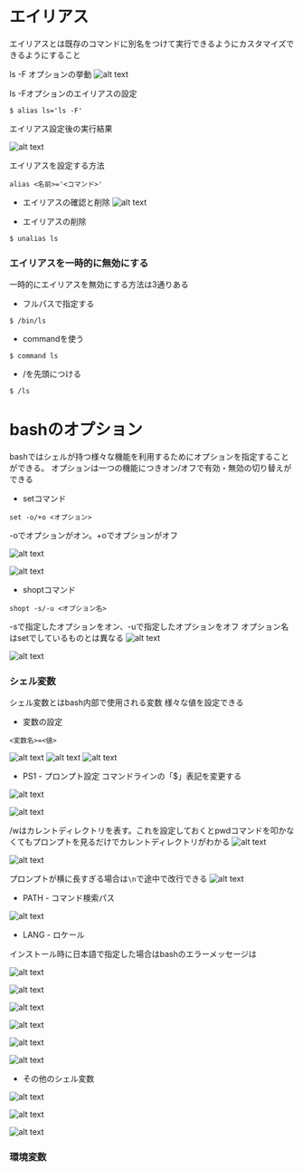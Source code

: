 # エイリアス

エイリアスとは既存のコマンドに別名をつけて実行できるようにカスタマイズできるようにすること

ls -F オプションの挙動
![alt text](image.png)


ls -Fオプションのエイリアスの設定
```
$ alias ls='ls -F'
```

エイリアス設定後の実行結果

![alt text](image-1.png)

エイリアスを設定する方法
```
alias <名前>='<コマンド>'
```

- エイリアスの確認と削除
![alt text](image-2.png)

- エイリアスの削除
```
$ unalias ls
```

### エイリアスを一時的に無効にする

一時的にエイリアスを無効にする方法は3通りある

- フルパスで指定する
```
$ /bin/ls
```

- commandを使う
```
$ command ls
```

- /を先頭につける
```
$ /ls
```

# bashのオプション
bashではシェルが持つ様々な機能を利用するためにオプションを指定することができる。
オプションは一つの機能につきオン/オフで有効・無効の切り替えができる

- setコマンド
```
set -o/+o <オプション>
```
-oでオプションがオン。+oでオプションがオフ


![alt text](image-3.png)

![alt text](image-4.png)

- shoptコマンド

```
shopt -s/-u <オプション名>
```

-sで指定したオプションをオン、-uで指定したオプションをオフ
オプション名はsetでしているものとは異なる
![alt text](image-5.png)

![alt text](image-6.png)

### シェル変数
シェル変数とはbash内部で使用される変数
様々な値を設定できる

- 変数の設定
```
<変数名>=<値>
```

![alt text](image-7.png)
![alt text](image-8.png)
![alt text](image-9.png)

- PS1 - プロンプト設定
コマンドラインの「$」表記を変更する

![alt text](image-10.png)

![alt text](image-11.png)

/wはカレントディレクトリを表す。これを設定しておくとpwdコマンドを叩かなくてもプロンプトを見るだけでカレントディレクトリがわかる
![alt text](image-12.png)

![alt text](image-13.png)

プロンプトが横に長すぎる場合は`\n`で途中で改行できる
![alt text](image-14.png)

- PATH - コマンド検索パス

![alt text](image-15.png)

- LANG - ロケール

インストール時に日本語で指定した場合はbashのエラーメッセージは

![alt text](image-16.png)

![alt text](image-17.png)

![alt text](image-18.png)

![alt text](image-19.png)

![alt text](image-20.png)

![alt text](image-21.png)

- その他のシェル変数

![alt text](image-22.png)

![alt text](image-23.png)

![alt text](image-24.png)

### 環境変数

